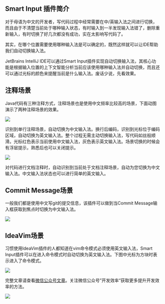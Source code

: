 ## Smart Input 插件简介
对于母语为中文的开发者，写代码过程中经常需要在中/英输入法之间进行切换，而且由于不清楚当前处于哪种输入状态，有时输入到一半发现输入法错了，删除重新输入，有时切换了好几次都没有成功，实在太影响写代码了。

其实，在哪个位置需要使用哪种输入法是可以确定的，既然这样就可以让IDE帮助我们自动切换输入法。

JetBrains IntelliJ IDE可以通过Smart Input插件实现自动切换输入法，其核心功能是根据输入位置的上下文智能分析当前应该使用哪种输入法并自动切换，而且还可以通过光标的颜色来提醒当前是什么输入法。废话少说，先看效果。

## 注释场景
Java代码有三种注释方式，注释场景也是使用中文频率比较高的场景，下面动图演示了两种注释场景的效果。

![](https://mmbiz.qpic.cn/mmbiz_gif/CqgkJibaugibriceputbKwPlMl40icjWa4N9iaBLJIZLiahOSfCwmQv5LDbibqvJt7yEKtTptkhnialm6P2p6N3Y6VMmibg/640?wx_fmt=gif&wxfrom=5&wx_lazy=1)

识别到单行注释场景，自动切换为中文输入法。换行后编码，识别到光标位于编码区域，自动切换为英文输入法。整个过程无需主动切换输入法，写代码如丝般顺滑。光标红色表示当前使用中文输入法，灰色表示英文输入法。场景切换的时候会有浮层提示，熟悉后也可以关闭提示。

![](https://mmbiz.qpic.cn/mmbiz_gif/CqgkJibaugibriceputbKwPlMl40icjWa4N9ZPxMOqfCRQG685ib54q5MopQ8EtepAQ58rJHyda5MlVIBhpyXlDRuIA/640?wx_fmt=gif&wxfrom=5&wx_lazy=1)

对代码进行文档注释时，自动识别到当前处于文档注释场景，自动为您切换为中文输入法。中文输入法状态也可以进行简单的英文输入。

## Commit Message场景
一般我们都是使用中文写git的提交信息，该插件可以做到当Commit Message输入框获取到焦点时切换为中文输入法。

![](https://mmbiz.qpic.cn/mmbiz_gif/CqgkJibaugibriceputbKwPlMl40icjWa4N9u9nFB5yrrNc08oEDuHLtmZQ8WyuYJUqnicuz9E5s5dTnib9uj0x4Folw/640?wx_fmt=gif&wxfrom=5&wx_lazy=1)

## IdeaVim场景
习惯使用IdeaVim插件的人都知道在vim命令模式必须使用英文输入法，Smart Input插件可以在进入命令模式时自动切换为英文输入法。下图中光标为方块时表示进入了命令模式。

![](https://mmbiz.qpic.cn/mmbiz_gif/CqgkJibaugibriceputbKwPlMl40icjWa4N9hbLr38pVqvQicU9T0QnA8XRicffQr1fGsibFIrwicm5RvW5NOldd0VzASQ/640?wx_fmt=gif&wxfrom=5&wx_lazy=1)


完整文章请查看[微信公众号文章](https://mp.weixin.qq.com/s?__biz=MzIzMzcyNzA3Mw==&mid=2247483757&idx=1&sn=85260c90639afedc082ade647ca8a55b&chksm=e8807463dff7fd757e775066f4f07075d7c682b1d813f666bd3c195f471defdc659bb8466c29&scene=178&cur_album_id=2810769188716937217#rd)。关注微信公众号”开发效率“获取更多提升开发效率的方法。

![](https://smart-input-source-1315501506.cos.ap-shanghai.myqcloud.com/public/qrcode_for_weixingongzhong.jpg)

